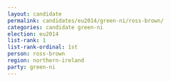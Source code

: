 ```yaml
---
layout: candidate
permalink: candidates/eu2014/green-ni/ross-brown/
categories: candidate green-ni
election: eu2014
list-rank: 1
list-rank-ordinal: 1st
person: ross-brown
region: northern-ireland
party: green-ni
---
```

